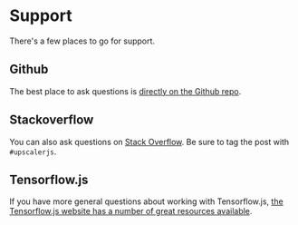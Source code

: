 # Support

There's a few places to go for support.

## Github

The best place to ask questions is [directly on the Github repo](http://github.com/thekevinscott/UpscalerJS/issues).

## Stackoverflow

You can also ask questions on [Stack Overflow](https://stackoverflow.com). Be sure to tag the post with `#upscalerjs`.

## Tensorflow.js

If you have more general questions about working with Tensorflow.js, [the Tensorflow.js website has a number of great resources available](https://www.tensorflow.org/js).
